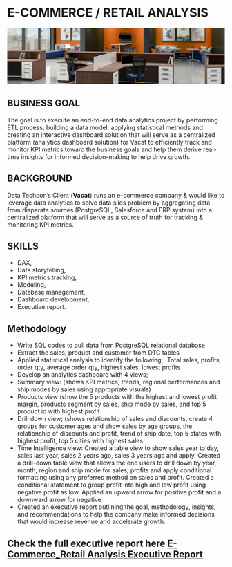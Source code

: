 # E-COMMERCE / RETAIL ANALYSIS
![](intro_image.png)

## BUSINESS GOAL
The goal is to execute an end-to-end data analytics project by performing
ETL process, building a data model, applying statistical methods and
creating an interactive dashboard solution that will serve as a centralized
platform (analytics dashboard solution) for Vacat to efficiently track and
monitor KPI metrics toward the business goals and help them derive
real-time insights for informed decision-making to help drive growth.

## BACKGROUND
Data Techcon’s Client (**Vacat**) runs an e-commerce company & would like to leverage
data analytics to solve data silos problem by aggregating data from disparate sources
(PostgreSQL, Salesforce and ERP system) into a centralized platform that will serve as
a source of truth for tracking & monitoring KPI metrics.
## SKILLS 
- DAX,
- Data storytelling,
- KPI metrics tracking,
- Modeling,
- Database management,
- Dashboard development,
- Executive report.
## Methodology
- Write SQL codes to pull data from PostgreSQL relational database
- Extract the sales, product and customer from DTC tables
- Applied statistical analysis to identify the following;
   -Total sales, profits, order qty, average order qty, highest sales, lowest profits
- Develop an analytics dashboard with 4 views;
- Summary view: (shows KPI metrics, trends, regional performances and ship modes by
sales using appropriate visuals)
- Products view (show the 5 products with the highest and lowest profit margin, products
segment by sales, ship mode by sales, and top 5 product id with highest profit
- Drill down view; (shows relationship of sales and discounts, create 4 groups for customer
ages and show sales by age
groups, the relationship of discounts and profit, trend of ship date, top 5 states with highest
profit, top 5 cities with highest sales
- Time Intelligence view: Created a table view to show sales year to day, sales last year, sales
2 years ago, sales 3 years ago and apply. Created a drill-down table view that allows the
end users to drill down by year, month, region and ship mode for sales, profits and
apply conditional formatting using any preferred method on sales and profit. Created
a conditional statement to group profit into high and low profit using negative profit as
low. Applied an upward arrow for positive profit and a downward arrow for negative
- Created an executive report outlining the goal, methodology, insights, and recommendations
to help the company make informed decisions that would increase revenue and accelerate
growth.

## Check the full executive report here [E-Commerce_Retail Analysis Executive Report ](https://github.com/lara951/Vacat_Retail_Analysis/blob/main/E-Commerce_Retail%20Analysis%20Executive%20Report%20(Lateefat).pdf)

